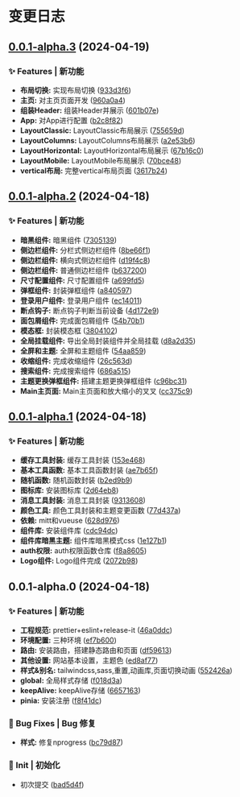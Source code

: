 # 变更日志

## [0.0.1-alpha.3](https://github.com/marioliu2001/vue3-nova-admin-mini-template/compare/0.0.1-alpha.2...0.0.1-alpha.3) (2024-04-19)


### ✨ Features | 新功能

* **布局切换:** 实现布局切换 ([933d3f6](https://github.com/marioliu2001/vue3-nova-admin-mini-template/commit/933d3f675e58ac444a68dd07900dcdfce371f94b))
* **主页:** 对主页页面开发 ([960a0a4](https://github.com/marioliu2001/vue3-nova-admin-mini-template/commit/960a0a42e4408cc68af90ce111a4c41df6c48cc9))
* **组装Header:** 组装Header并展示 ([601b07e](https://github.com/marioliu2001/vue3-nova-admin-mini-template/commit/601b07ea4d2813095de833065c3bcdb5816f3896))
* **App:** 对App进行配置 ([b2c8f82](https://github.com/marioliu2001/vue3-nova-admin-mini-template/commit/b2c8f827a9f8d18afe27e9cf0fb4c4d97f48575f))
* **LayoutClassic:** LayoutClassic布局展示 ([755659d](https://github.com/marioliu2001/vue3-nova-admin-mini-template/commit/755659ddd4386ba7bc654f4f1ceefff68c732d04))
* **LayoutColumns:** LayoutColumns布局展示 ([a2e53b6](https://github.com/marioliu2001/vue3-nova-admin-mini-template/commit/a2e53b6730b1f59711cbde6d943921fee772d0cd))
* **LayoutHorizontal:** LayoutHorizontal布局展示 ([67b16c0](https://github.com/marioliu2001/vue3-nova-admin-mini-template/commit/67b16c0bdd85967d921f33156488f99016628b46))
* **LayoutMobile:** LayoutMobile布局展示 ([70bce48](https://github.com/marioliu2001/vue3-nova-admin-mini-template/commit/70bce488f321bab9a760174639842753be9da16e))
* **vertical布局:** 完整vertical布局页面 ([3617b24](https://github.com/marioliu2001/vue3-nova-admin-mini-template/commit/3617b2449782ba564b9822fc7f5e88c9795f6518))

## [0.0.1-alpha.2](https://github.com/marioliu2001/vue3-nova-admin-mini-template/compare/0.0.1-alpha.1...0.0.1-alpha.2) (2024-04-18)


### ✨ Features | 新功能

* **暗黑组件:** 暗黑组件 ([7305139](https://github.com/marioliu2001/vue3-nova-admin-mini-template/commit/7305139e4d674ace895bb46e4ac37d750191fd0b))
* **侧边栏组件:** 分栏式侧边栏组件 ([8be66f1](https://github.com/marioliu2001/vue3-nova-admin-mini-template/commit/8be66f15ad09081f3995d56ddbabb9267288a6cb))
* **侧边栏组件:** 横向式侧边栏组件 ([d19f4c8](https://github.com/marioliu2001/vue3-nova-admin-mini-template/commit/d19f4c8483059f6b26c0170fd9eef4e786b6603c))
* **侧边栏组件:** 普通侧边栏组件 ([b637200](https://github.com/marioliu2001/vue3-nova-admin-mini-template/commit/b6372001d5cd3b7ccf249384e8a4c4e4c2544d9b))
* **尺寸配置组件:** 尺寸配置组件 ([a699fd5](https://github.com/marioliu2001/vue3-nova-admin-mini-template/commit/a699fd5071a4153ce7978879944cbab34427a1a3))
* **弹框组件:** 封装弹框组件 ([a840597](https://github.com/marioliu2001/vue3-nova-admin-mini-template/commit/a840597f63cd036b66703632b5355873552434a0))
* **登录用户组件:** 登录用户组件 ([ec14011](https://github.com/marioliu2001/vue3-nova-admin-mini-template/commit/ec14011e0784705df3b43bda04c1f7dc045dd7f3))
* **断点钩子:** 断点钩子判断当前设备 ([4d172e9](https://github.com/marioliu2001/vue3-nova-admin-mini-template/commit/4d172e9a51173cc8e85a389c15368d2bd184e3a0))
* **面包屑组件:** 完成面包屑组件 ([54b70b1](https://github.com/marioliu2001/vue3-nova-admin-mini-template/commit/54b70b1435589a0064ae5837db3173ec2cf9575e))
* **模态框:** 封装模态框 ([3804102](https://github.com/marioliu2001/vue3-nova-admin-mini-template/commit/38041022c2496a92d87d197bdb456b5ce1f246a3))
* **全局挂载组件:** 导出全局封装组件并全局挂载 ([d8a2d35](https://github.com/marioliu2001/vue3-nova-admin-mini-template/commit/d8a2d35596a13e6920360e30c2a565cedf550dcb))
* **全屏和主题:** 全屏和主题组件 ([54aa859](https://github.com/marioliu2001/vue3-nova-admin-mini-template/commit/54aa8592a05a5ed0e5618fba5e867af72622942e))
* **收缩组件:** 完成收缩组件 ([26c563d](https://github.com/marioliu2001/vue3-nova-admin-mini-template/commit/26c563dc0af1db7d34c96c155aeb5452a40d7089))
* **搜索组件:** 完成搜索组件 ([686a515](https://github.com/marioliu2001/vue3-nova-admin-mini-template/commit/686a515b3806ac0d7b44106fb6e17d9811358e93))
* **主题更换弹框组件:** 搭建主题更换弹框组件 ([c96bc31](https://github.com/marioliu2001/vue3-nova-admin-mini-template/commit/c96bc319a27adc73619a84fd6aef6ad18afc7b0a))
* **Main主页面:** Main主页面和放大缩小的叉叉 ([cc375c9](https://github.com/marioliu2001/vue3-nova-admin-mini-template/commit/cc375c93f18cc080383837024aa9fc45105d8576))

## [0.0.1-alpha.1](https://github.com/marioliu2001/vue3-nova-admin-mini-template/compare/0.0.1-alpha.0...0.0.1-alpha.1) (2024-04-18)


### ✨ Features | 新功能

* **缓存工具封装:** 缓存工具封装 ([153e468](https://github.com/marioliu2001/vue3-nova-admin-mini-template/commit/153e468f3334febc64c9af9e070b0547d0b69775))
* **基本工具函数:** 基本工具函数封装 ([ae7b65f](https://github.com/marioliu2001/vue3-nova-admin-mini-template/commit/ae7b65f081dc200d8b107306e941834490a00b24))
* **随机函数:** 随机函数封装 ([b2ed9b9](https://github.com/marioliu2001/vue3-nova-admin-mini-template/commit/b2ed9b96499047789b6631d8f40f67ddcfb79d62))
* **图标库:** 安装图标库 ([2d64eb8](https://github.com/marioliu2001/vue3-nova-admin-mini-template/commit/2d64eb8565b0608ad140d5f3b077e378a5fa527e))
* **消息工具封装:** 消息工具封装 ([9313608](https://github.com/marioliu2001/vue3-nova-admin-mini-template/commit/93136085cc1b2147fb4e313ec491e783429e278d))
* **颜色工具:** 颜色工具封装和主题变更函数 ([77d437a](https://github.com/marioliu2001/vue3-nova-admin-mini-template/commit/77d437a72d61ab4ce2aa22e379b5e309357be971))
* **依赖:** mitt和vueuse ([628d976](https://github.com/marioliu2001/vue3-nova-admin-mini-template/commit/628d9764e23846bfb92b715dd37e1e81797b0de2))
* **组件库:** 安装组件库 ([cdc94dc](https://github.com/marioliu2001/vue3-nova-admin-mini-template/commit/cdc94dc334d55cd09200572ed8e2562ec2230760))
* **组件库暗黑主题:** 组件库暗黑模式css ([1e127b1](https://github.com/marioliu2001/vue3-nova-admin-mini-template/commit/1e127b10b5068f500a921e44ce535a04209b5c9e))
* **auth权限:** auth权限函数仓库 ([f8a8605](https://github.com/marioliu2001/vue3-nova-admin-mini-template/commit/f8a860573ef0fd14ee8683d31f594bdbeff78d7b))
* **Logo组件:** Logo组件完成 ([2072b98](https://github.com/marioliu2001/vue3-nova-admin-mini-template/commit/2072b985f878e86652499d3cf64be8041e513299))

## 0.0.1-alpha.0 (2024-04-18)


### ✨ Features | 新功能

* **工程规范:** prettier+eslint+release-it ([46a0ddc](https://github.com/marioliu2001/vue3-nova-admin-mini-template/commit/46a0ddc6bdd82751613aea43f0ee4ae6b830ce14))
* **环境配置:** 三种环境 ([ef7b600](https://github.com/marioliu2001/vue3-nova-admin-mini-template/commit/ef7b6000acbd8d4ad148dadff8fa9bd2a7b814d4))
* **路由:** 安装路由，搭建静态路由和页面 ([df59613](https://github.com/marioliu2001/vue3-nova-admin-mini-template/commit/df59613e6db37a296d8563023b50526d13bda932))
* **其他设置:** 网站基本设置，主题色 ([ed8af77](https://github.com/marioliu2001/vue3-nova-admin-mini-template/commit/ed8af770c5b1c20d26b3026387a700bb7cf57476))
* **样式&别名:** tailwindcss,sass,重置,动画库,页面切换动画 ([552426a](https://github.com/marioliu2001/vue3-nova-admin-mini-template/commit/552426af58e55335a513aa29e6219ed79b5f87dd))
* **global:** 全局样式存储 ([f018d3a](https://github.com/marioliu2001/vue3-nova-admin-mini-template/commit/f018d3a07f5434e6eccf133368df96a690eb7042))
* **keepAlive:** keepAlive存储 ([6657163](https://github.com/marioliu2001/vue3-nova-admin-mini-template/commit/66571631ad7cd6e90f04952e74044ffd02e901f8))
* **pinia:** 安装注册 ([f8f41dc](https://github.com/marioliu2001/vue3-nova-admin-mini-template/commit/f8f41dc30b97eaeec01fd4529ea4ba5da6f0cd70))


### 🐛 Bug Fixes | Bug 修复

* **样式:** 修复nprogress ([bc79d87](https://github.com/marioliu2001/vue3-nova-admin-mini-template/commit/bc79d87e46d90b1e3bb5f8ab15367cd9e4bbabde))


### 🎉 Init | 初始化

* 初次提交 ([bad5d4f](https://github.com/marioliu2001/vue3-nova-admin-mini-template/commit/bad5d4fce5ff26aeb61a77fe77d5cd944f5aa480))
